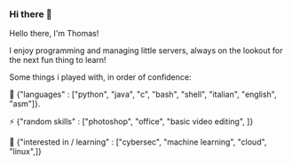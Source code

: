 ### Hi there 👋
Hello there, I'm Thomas!

I enjoy programming and managing little servers, always on the lookout for the next fun thing to learn!

Some things i played with, in order of confidence:

🌱 {"languages" : ["python", "java", "c", "bash", "shell", "italian", "english", "asm"]}.

⚡ {"random skills" : ["photoshop", "office", "basic video editing",  ]}

🔭 {"interested in / learning" : ["cybersec", "machine learning", "cloud", "linux",]}



